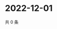 # 2022-12-01

共 0 条

<!-- BEGIN WEIBO -->
<!-- 最后更新时间 Thu Dec 01 2022 06:14:23 GMT+0800 (China Standard Time) -->

<!-- END WEIBO -->
